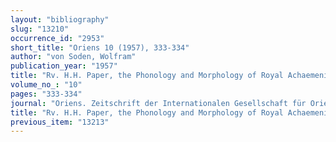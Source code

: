 ```yaml
---
layout: "bibliography"
slug: "13210"
occurrence_id: "2953"
short_title: "Oriens 10 (1957), 333-334"
author: "von Soden, Wolfram"
publication_year: "1957"
title: "Rv. H.H. Paper, the Phonology and Morphology of Royal Achaemenid Elamite"
volume_no_: "10"
pages: "333-334"
journal: "Oriens. Zeitschrift der Internationalen Gesellschaft für Orientforschung"
title: "Rv. H.H. Paper, the Phonology and Morphology of Royal Achaemenid Elamite"
previous_item: "13213"
---
```

